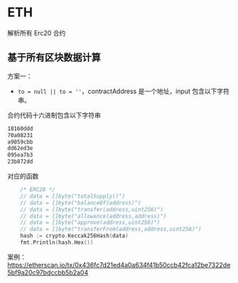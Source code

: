 # ETH

解析所有 Erc20 合约

## 基于所有区块数据计算


方案一：

- `to = null || to = ''`，contractAddress 是一个地址，input 包含以下字符串。

合约代码十六进制包含以下字符串

```bash
18160ddd
70a08231
a9059cbb
dd62ed3e
095ea7b3
23b872dd
```

对应的函数

```go
    /* ERC20 */
    // data = []byte("totalSupply()")
    // data = []byte("balanceOf(address)")
    // data = []byte("transfer(address,uint256)")
    // data = []byte("allowance(address,address)")
    // data = []byte("approve(address,uint256)")
    // data = []byte("transferFrom(address,address,uint256)")
    hash := crypto.Keccak256Hash(data)
    fmt.Println(hash.Hex())
```

案例：https://etherscan.io/tx/0x436fc7d21ed4a0a634f41b50ccb42fca12be7322de5bf9a20c97bdccbb5b2a04

## 
